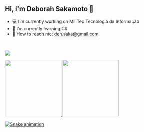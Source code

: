 ## Hi, i'm Deborah Sakamoto 🍟

- 💻 I’m currently working on Mil Tec Tecnologia da Informação
- 📖 I’m currently learning C#
- 📧 How to reach me: deh.saka@gmail.com
<br>

![](https://komarev.com/ghpvc/?username=deborahsakamoto&color=ff69b4&style=for-the-badge&label=Visitas+ao+meu+Perfil)

<div>
  <a href="https://github.com/deborahsakamoto">
  <img height="180em" src="https://github-readme-stats.vercel.app/api?username=deborahsakamoto&show_icons=true&theme=omni&include_all_commits=true&count_private=true"/>
  <img height="180em" src="https://github-readme-stats.vercel.app/api/top-langs/?username=deborahsakamoto&layout=compact&langs_count=7&theme=omni"/>
</div>


![Snake animation](https://github.com/deborahsakamoto/deborahsakamoto/blob/output/github-contribution-grid-snake.svg)

